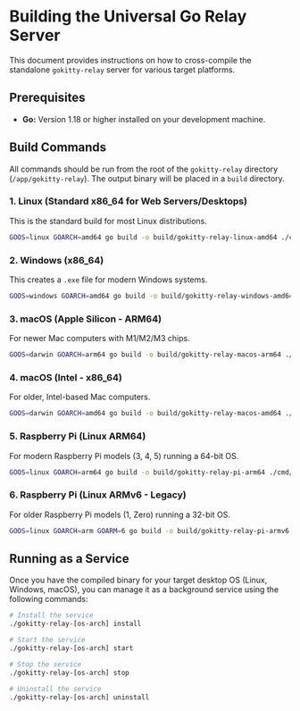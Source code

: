 # Building the Universal Go Relay Server

This document provides instructions on how to cross-compile the standalone `gokitty-relay` server for various target platforms.

## Prerequisites

-   **Go:** Version 1.18 or higher installed on your development machine.

## Build Commands

All commands should be run from the root of the `gokitty-relay` directory (`/app/gokitty-relay`). The output binary will be placed in a `build` directory.

### 1. Linux (Standard x86_64 for Web Servers/Desktops)

This is the standard build for most Linux distributions.

```bash
GOOS=linux GOARCH=amd64 go build -o build/gokitty-relay-linux-amd64 ./cmd/gokitty-relay
```

### 2. Windows (x86_64)

This creates a `.exe` file for modern Windows systems.

```bash
GOOS=windows GOARCH=amd64 go build -o build/gokitty-relay-windows-amd64.exe ./cmd/gokitty-relay
```

### 3. macOS (Apple Silicon - ARM64)

For newer Mac computers with M1/M2/M3 chips.

```bash
GOOS=darwin GOARCH=arm64 go build -o build/gokitty-relay-macos-arm64 ./cmd/gokitty-relay
```

### 4. macOS (Intel - x86_64)

For older, Intel-based Mac computers.

```bash
GOOS=darwin GOARCH=amd64 go build -o build/gokitty-relay-macos-amd64 ./cmd/gokitty-relay
```

### 5. Raspberry Pi (Linux ARM64)

For modern Raspberry Pi models (3, 4, 5) running a 64-bit OS.

```bash
GOOS=linux GOARCH=arm64 go build -o build/gokitty-relay-pi-arm64 ./cmd/gokitty-relay
```

### 6. Raspberry Pi (Linux ARMv6 - Legacy)

For older Raspberry Pi models (1, Zero) running a 32-bit OS.

```bash
GOOS=linux GOARCH=arm GOARM=6 go build -o build/gokitty-relay-pi-armv6 ./cmd/gokitty-relay
```

## Running as a Service

Once you have the compiled binary for your target desktop OS (Linux, Windows, macOS), you can manage it as a background service using the following commands:

```bash
# Install the service
./gokitty-relay-[os-arch] install

# Start the service
./gokitty-relay-[os-arch] start

# Stop the service
./gokitty-relay-[os-arch] stop

# Uninstall the service
./gokitty-relay-[os-arch] uninstall
```